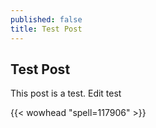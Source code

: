 ```yaml
---
published: false
title: Test Post
---
```

## Test Post

This post is a test. Edit test

{{< wowhead "spell=117906" >}}
